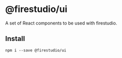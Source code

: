 # @firestudio/ui
A set of React components to be used with firestudio.



## Install
```
npm i --save @firestudio/ui
```

